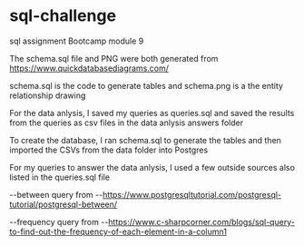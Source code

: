 # sql-challenge
sql assignment Bootcamp module 9

The schema.sql file and PNG were both generated from https://www.quickdatabasediagrams.com/

schema.sql is the code to generate tables and schema.png is a the entity relationship drawing

For the data anlysis, I saved my queries as queries.sql and saved the results from the queries
as csv files in the data anlysis answers folder

To create the database, I ran schema.sql to generate the tables and then imported the CSVs from the data folder 
into Postgres

For my queries to answer the data anlysis, I used a few outside sources also listed in the queries.sql file

--between query from
--https://www.postgresqltutorial.com/postgresql-tutorial/postgresql-between/

--frequency query from
--https://www.c-sharpcorner.com/blogs/sql-query-to-find-out-the-frequency-of-each-element-in-a-column1